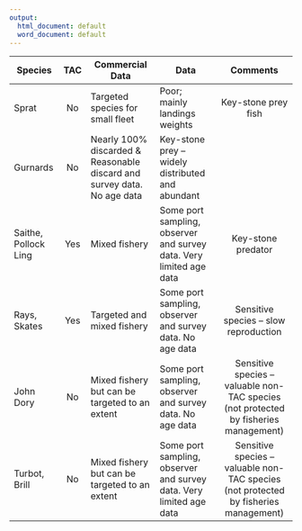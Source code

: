 ```yaml
---
output:
  html_document: default
  word_document: default
---
```

| Species     | TAC | Commercial Data              | Data                     | Comments        |
| ------------|:---:|------------------------------|--------------------------|:------------------:|
| Sprat     | No  |Targeted species for small fleet | Poor; mainly landings weights  | Key-stone prey fish|
| Gurnards  | No  |Nearly 100\% discarded  & Reasonable discard and survey data. No age data | Key-stone prey – widely distributed and abundant|
| Saithe, Pollock Ling | Yes |Mixed fishery | Some port sampling, observer and survey data. Very limited age data | Key-stone predator||
| Rays, Skates  | Yes |Targeted and mixed fishery  | Some port sampling, observer and survey data. No age data | Sensitive species – slow reproduction|
| John Dory | No  |Mixed fishery but can be targeted to an extent | Some port sampling, observer and survey data. No age data | Sensitive species – valuable non-TAC species (not protected by fisheries management)|
| Turbot, Brill | No  |Mixed fishery but can be targeted to an extent | Some port sampling, observer and survey data. Very limited age data | Sensitive species – valuable non-TAC species (not protected by fisheries management)|

